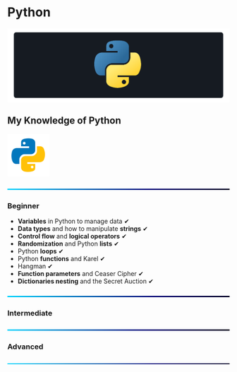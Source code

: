 # Python

<a href="#"><img src="https://github.com/fismael21/fismael21/blob/main/img/background_2/Background_Pack_2_6.png" alt="python" align="center"/></a>

## My Knowledge of Python

<a href="https://www.python.org" target="_blank"><img src="https://github.com/fismael21/fismael21/blob/main/img/skills_1/python.svg" alt="python" width="96" height="96"/></a>

![BackGround](https://github.com/fismael21/fismael21/blob/main/img/Line.png)

### Beginner

- **Variables** in Python to manage data ✔
- **Data types** and how to manipulate **strings** ✔
- **Control flow** and **logical operators** ✔
- **Randomization** and Python **lists** ✔
- Python **loops** ✔
- Python **functions** and Karel ✔
- Hangman ✔
- **Function parameters** and Ceaser Cipher ✔
- **Dictionaries nesting** and the Secret Auction ✔

![BackGround](https://github.com/fismael21/fismael21/blob/main/img/Line.png)

### Intermediate

![BackGround](https://github.com/fismael21/fismael21/blob/main/img/Line.png)

### Advanced

![BackGround](https://github.com/fismael21/fismael21/blob/main/img/Line.png)
